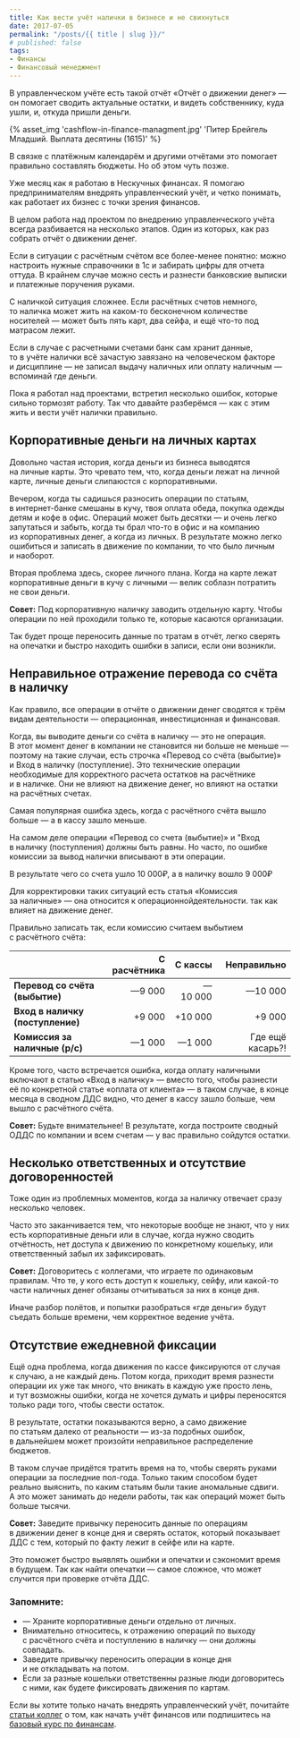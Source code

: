 ```yaml
---
title: Как вести учёт налички в бизнесе и не свихнуться
date: 2017-07-05
permalink: "/posts/{{ title | slug }}/"
# published: false
tags:
- Финансы
- Финансовый менеджмент
---
```

В&nbsp;управленческом учёте есть такой отчёт &laquo;Отчёт о&nbsp;движении денег&raquo;&nbsp;&mdash; он&nbsp;помогает сводить актуальные остатки, и&nbsp;видеть собственнику, куда ушли, и, откуда пришли деньги.
<!-- excerpt -->
{% asset_img 'cashflow-in-finance-managment.jpg' 'Питер Брейгель Младший. Выплата десятины (1615)'  %}

В&nbsp;связке с&nbsp;платёжным календарём и&nbsp;другими отчётами это помогает правильно составлять бюджеты. Но&nbsp;об&nbsp;этом чуть позже.

Уже месяц как я&nbsp;работаю в&nbsp;Нескучных финансах. Я&nbsp;помогаю предпринимателям внедрять управленческий учёт, и&nbsp;четко понимать, как работает их&nbsp;бизнес с&nbsp;точки зрения финансов.

В&nbsp;целом работа над проектом по&nbsp;внедрению управленческого учёта всегда разбивается на&nbsp;несколько этапов. Один из&nbsp;которых, как раз собрать отчёт о&nbsp;движении денег.

Если в&nbsp;ситуации с&nbsp;расчётным счётом все более-менее понятно: можно настроить нужные справочники в&nbsp;1с&nbsp;и&nbsp;забирать цифры для отчета оттуда. В&nbsp;крайнем случае можно сесть и&nbsp;разнести банковские выписки и&nbsp;платежные поручения руками.

С&nbsp;наличкой ситуация сложнее. Если расчётных счетов немного, то&nbsp;наличка может жить на&nbsp;каком-то бесконечном количестве носителей&nbsp;&mdash; может быть пять карт, два сейфа, и&nbsp;ещё что-то под матрасом лежит.

Если в&nbsp;случае с&nbsp;расчетными счетами банк сам хранит данные, то&nbsp;в&nbsp;учёте налички всё зачастую завязано на&nbsp;человеческом факторе и&nbsp;дисциплине&nbsp;&mdash; не&nbsp;записал выдачу наличных или оплату наличным&nbsp;&mdash; вспоминай где деньги.

Пока я&nbsp;работал над проектами, встретил несколько ошибок, которые сильно тормозят работу. Так что давайте разберёмся&nbsp;&mdash; как с&nbsp;этим жить и&nbsp;вести учёт налички правильно.

## Корпоративные деньги на&nbsp;личных картах
Довольно частая история, когда деньги из&nbsp;бизнеса выводятся на&nbsp;личные карты. Это чревато тем, что, когда деньги лежат на&nbsp;личной карте, личные деньги слипаюстся с&nbsp;корпоративными.

Вечером, когда ты&nbsp;садишься разносить операции по&nbsp;статьям, в&nbsp;интернет-банке смешаны в&nbsp;кучу, твоя оплата обеда, покупка одежды детям и&nbsp;кофе в&nbsp;офис. Операций может быть десятки&nbsp;&mdash; и&nbsp;очень легко запутаться и&nbsp;забыть, когда ты&nbsp;брал что-то в&nbsp;офис и&nbsp;на&nbsp;компанию из&nbsp;корпоративных денег, а&nbsp;когда из&nbsp;личных. В&nbsp;результате можно легко ошибиться и&nbsp;записать в&nbsp;движение по&nbsp;компании, то&nbsp;что было личным и&nbsp;наоборот.

Вторая проблема здесь, скорее личного плана. Когда на&nbsp;карте лежат корпоративные деньги в&nbsp;кучу с&nbsp;личными&nbsp;&mdash; велик соблазн потратить не&nbsp;свои деньги.

**Совет:**
Под корпоративную наличку заводить отдельную карту. Чтобы операции по&nbsp;ней проходили только&nbsp;те, которые касаются организации.

Так будет проще переносить данные по&nbsp;тратам в&nbsp;отчёт, легко сверять на&nbsp;опечатки и&nbsp;быстро находить ошибки в&nbsp;записи, если они возникли.

## Неправильное отражение перевода со&nbsp;счёта в&nbsp;наличку
Как правило, все операции в&nbsp;отчёте о&nbsp;движении денег сводятся к&nbsp;трём видам деятельности&nbsp;&mdash; операционная, инвестиционная и&nbsp;финансовая.

Когда, вы&nbsp;выводите деньги со&nbsp;счёта в&nbsp;наличку&nbsp;&mdash; это не&nbsp;операция. В&nbsp;этот момент денег в&nbsp;компании не&nbsp;становится ни&nbsp;больше не&nbsp;меньше&nbsp;&mdash; поэтому на&nbsp;такие случаи, есть строчка &laquo;Перевод со&nbsp;счёта (выбытие)&raquo; и&nbsp;Вход в&nbsp;наличку (поступление). Это технические операции необходимые для корректного расчета остатков на&nbsp;расчётнике и&nbsp;в&nbsp;наличке. Они не&nbsp;влияют на&nbsp;движение денег, но&nbsp;влияют на&nbsp;остатки на&nbsp;расчётных счетах.

Самая популярная ошибка здесь, когда с&nbsp;расчётного счёта вышло больше&nbsp;&mdash; а&nbsp;в&nbsp;кассу зашло меньше.

На&nbsp;самом деле операции &laquo;Перевод со&nbsp;счета (выбытие)&raquo; и&nbsp;&quot;Вход в&nbsp;наличку (поступления) должны быть равны. Но&nbsp;часто, по&nbsp;ошибке комиссии за&nbsp;вывод налички вписывают в&nbsp;эти операции.

В&nbsp;результате чего со&nbsp;счета ушло 10 000₽, а&nbsp;в&nbsp;наличку вошло 9 000₽

Для корректировки таких ситуаций есть статья &laquo;Комиссия за&nbsp;наличные&raquo;&nbsp;&mdash; она относится к&nbsp;операционнойдеятельности. так как влияет на&nbsp;движение денег.

Правильно записать так, если комиссию считаем выбытием с&nbsp;расчётного счёта:

<div class="warp">

|                                  | **С расчётника** | **С кассы** |  **Неправильно** |
| -------------------------------- | ---------------: | ----------: | ---------------: |
| **Перевод со счёта (выбытие)**   |           —9 000 |     —10 000 |          —10 000 |
| **Вход в наличку (поступление)** |           +9 000 |     +10 000 |           +9 000 |
| **Комиссия за наличные (р/с)**   |           —1 000 |      —1 000 | Где ещё касарь?! |

</div>

Кроме того, часто встречается ошибка, когда оплату наличными включают в&nbsp;статью &laquo;Вход в&nbsp;наличку&raquo;&nbsp;&mdash; вместо того, чтобы разнести её&nbsp;по&nbsp;конкретной статье &laquo;оплата от&nbsp;клиента&raquo;&nbsp;&mdash; в&nbsp;таком случае, в&nbsp;конце месяца в&nbsp;сводном ДДС видно, что денег в&nbsp;кассу зашло больше, чем вышло с&nbsp;расчётного счёта.

**Совет:** Будьте внимательнее! В&nbsp;результате, когда построите сводный ОДДС по&nbsp;компании и&nbsp;всем счетам&nbsp;&mdash; у&nbsp;вас правильно сойдутся остатки.

## Несколько ответственных и отсутствие договоренностей
Тоже один из&nbsp;проблемных моментов, когда за&nbsp;наличку отвечает сразу несколько человек.

Часто это заканчивается тем, что некоторые вообще не&nbsp;знают, что у&nbsp;них есть корпоративные деньги или в&nbsp;случае, когда нужно сводить отчётность, нет доступа к&nbsp;движению по&nbsp;конкретному кошельку, или ответственный забыл их&nbsp;зафиксировать.

**Совет:**
Договоритесь с&nbsp;коллегами, что играете по&nbsp;одинаковым правилам. Что&nbsp;те, у&nbsp;кого есть доступ к&nbsp;кошельку, сейфу, или какой-то части наличных денег обязаны отчитываться за&nbsp;них в&nbsp;конце дня.

Иначе разбор полётов, и&nbsp;попытки разобраться &laquo;где деньги&raquo; будут съедать больше времени, чем корректное ведение учёта.

##  Отсутствие ежедневной фиксации
Ещё одна проблема, когда движения по&nbsp;кассе фиксируются от&nbsp;случая к&nbsp;случаю, а&nbsp;не&nbsp;каждый день. Потом когда, приходит время разнести операции их&nbsp;уже так много, что вникать в&nbsp;каждую уже просто лень, и&nbsp;тут возможны ошибки, когда не&nbsp;хочется думать и&nbsp;цифры переносятся только ради того, чтобы свести остаток.

В&nbsp;результате, остатки показываются верно, а&nbsp;само движение по&nbsp;статьям далеко от&nbsp;реальности&nbsp;&mdash; из-за подобных ошибок, в&nbsp;дальнейшем может произойти неправильное распределение бюджетов.

В&nbsp;таком случае придётся тратить время на&nbsp;то, чтобы сверять руками операции за&nbsp;последние пол-года. Только таким способом будет реально выяснить, по&nbsp;каким статьям были такие аномальные сдвиги. А&nbsp;это может занимать до&nbsp;недели работы, так как операций может быть больше тысячи.

**Совет:**
Заведите привычку переносить данные по&nbsp;операциям в&nbsp;движении денег в&nbsp;конце дня и&nbsp;сверять остаток, который показывает ДДС с&nbsp;тем, который по&nbsp;факту лежит в&nbsp;сейфе или на&nbsp;карте.

Это поможет быстро выявлять ошибки и&nbsp;опечатки и&nbsp;сэкономит время в&nbsp;будущем. Так как найти опечатки&nbsp;&mdash; самое сложное, что может случится при проверке отчёта ДДС.

### Запомните:
+ &mdash; Храните корпоративные деньги отдельно от&nbsp;личных.
+ Внимательно относитесь, к&nbsp;отражению операций по&nbsp;выходу с&nbsp;расчётного счёта и&nbsp;поступлению в&nbsp;наличку&nbsp;&mdash; они должны совпадать.
+ Заведите привычку переносить операции в&nbsp;конце дня и&nbsp;не&nbsp;откладывать на&nbsp;потом.
+ Если за&nbsp;разные кошельки ответственны разные люди договоритесь с&nbsp;ними, как будете фиксировать движения по&nbsp;картам.

Если вы&nbsp;хотите только начать внедрять управленческий учёт, почитайте [статьи коллег](https://noboring-finance.ru/gazeta) о&nbsp;том, как начать учёт финансов или подпишитесь&nbsp;на [базовый курс по&nbsp;финансам](https://noboring-finance.ru/upravlenka-download/).